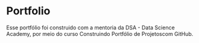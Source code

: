 # Portfolio
Esse portfólio foi construido com a mentoria da DSA - Data Science Academy, por meio do curso Construindo Portfólio de Projetoscom GitHub.
